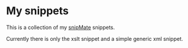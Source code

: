 My snippets
===========


This is a collection of my [snipMate](http://www.vim.org/scripts/script.php?script_id=2540) snippets.

Currently there is only the xslt snippet and a simple generic xml snippet.
